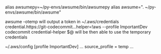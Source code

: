 alias awsumepy=~/py-envs/awsume/bin/awsumepy
alias awsume=". ~/py-envs/awsume/bin/awsume"

awsume -otemp will output a token in ~/.aws/credentials
credential.https://git-codecommit...helper=!aws --profile ImportantDev codecommit credential-helper $@ will be then able to use the temporary credentials

~/.aws/config
[profile ImportantDev]
...
source_profile = temp
...
